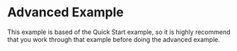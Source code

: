 # Advanced Example

This example is based of the Quick Start example, so it is highly recommend that you work through that example before doing the advanced example.
